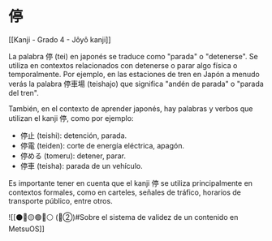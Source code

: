 # 停

[[Kanji - Grado 4 - Jôyô kanji]]

La palabra 停 (tei) en japonés se traduce como "parada" o "detenerse". Se utiliza en contextos relacionados con detenerse o parar algo física o temporalmente. Por ejemplo, en las estaciones de tren en Japón a menudo verás la palabra 停車場 (teishajo) que significa "andén de parada" o "parada del tren".

También, en el contexto de aprender japonés, hay palabras y verbos que utilizan el kanji 停, como por ejemplo:

- 停止 (teishi): detención, parada.
- 停電 (teiden): corte de energía eléctrica, apagón.
- 停める (tomeru): detener, parar.
- 停車 (teisha): parada de un vehículo.

Es importante tener en cuenta que el kanji 停 se utiliza principalmente en contextos formales, como en carteles, señales de tráfico, horarios de transporte público, entre otros.


![[⚫🔴🟡🟢🔵⚪ (🔴②)#Sobre el sistema de validez de un contenido en MetsuOS]]